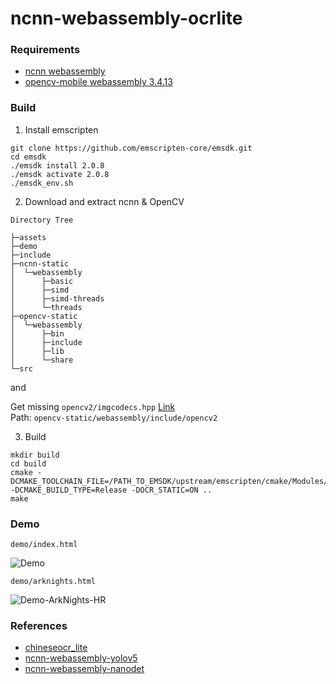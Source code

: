 # ncnn-webassembly-ocrlite

### Requirements

 - [ncnn webassembly](https://github.com/Tencent/ncnn/releases/download/20210507/ncnn-20210507-webassembly.zip)
 - [opencv-mobile webassembly 3.4.13](https://github.com/nihui/opencv-mobile/releases/)

### Build

1. Install emscripten

```
git clone https://github.com/emscripten-core/emsdk.git
cd emsdk
./emsdk install 2.0.8
./emsdk activate 2.0.8
./emsdk_env.sh
```

2. Download and extract ncnn & OpenCV

```
Directory Tree

├─assets
├─demo
├─include
├─ncnn-static
│  └─webassembly
│      ├─basic
│      ├─simd
│      ├─simd-threads
│      └─threads
├─opencv-static
│  └─webassembly
│      ├─bin
│      ├─include
│      ├─lib
│      └─share
└─src
```

and  

Get missing `opencv2/imgcodecs.hpp` [Link](https://gitee.com/benjaminwan/ocr-lite-ncnn/attach_files/573151/download/opencv-3.4.13-staticLib.7z)   
Path: `opencv-static/webassembly/include/opencv2`


3. Build

```
mkdir build
cd build
cmake -DCMAKE_TOOLCHAIN_FILE=/PATH_TO_EMSDK/upstream/emscripten/cmake/Modules/Platform/Emscripten.cmake -DCMAKE_BUILD_TYPE=Release -DOCR_STATIC=ON ..
make
```

### Demo

`demo/index.html`

![Demo](https://i.imgur.com/r05UJbi.png)

`demo/arknights.html`

![Demo-ArkNights-HR](https://i.imgur.com/Qh5ugyL.jpg)

### References

 - [chineseocr_lite](https://github.com/DayBreak-u/chineseocr_lite)
 - [ncnn-webassembly-yolov5](https://github.com/nihui/ncnn-webassembly-yolov5)
 - [ncnn-webassembly-nanodet](https://github.com/nihui/ncnn-webassembly-nanodet)























